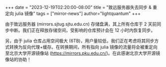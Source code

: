 +++
date = "2023-12-19T02:20:00-08:00"
title = "致远服务器失去同步 & 重定向 julia 镜像"
tags = ["mirror-news"]
author="lightquantum"
+++

由于致远服务器 (mirrors.sjtug.sjtu.edu.cn) 存储盘满，其上所有仓库于 2 天前同步中断。我们正在释放存储空间，受影响的仓库预计会在 12 小时内恢复同步。

另，由于 julia 仓库占用空间极大 (6TB)，用户量较低，我们正在考虑将其同步方式转换为反向代理+缓存。在转换期间，所有指向 julia 镜像的流量将会被重定向至北京大学开源镜像站 (https://mirrors.pku.edu.cn/)。在此感谢北京大学开源镜像站的协助！
